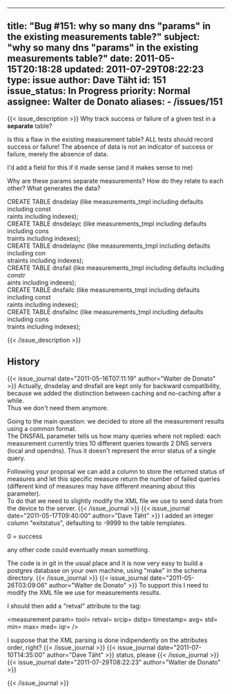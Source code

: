 
---
title: "Bug #151: why so many dns \"params\" in the existing measurements table?"
subject: "why so many dns \"params\" in the existing measurements table?"
date: 2011-05-15T20:18:28
updated: 2011-07-29T08:22:23
type: issue
author: Dave Täht
id: 151
issue_status: In Progress
priority: Normal
assignee: Walter de Donato
aliases:
    - /issues/151
---

{{< issue_description >}}
Why track success or failure of a given test in a **separate** table?

Is this a flaw in the existing measurement table? ALL tests should
record success or failure! The absence of data is not an indicator of
success or failure, merely the absence of data.

I'd add a field for this if it made sense (and it makes sense to me)

Why are these params separate measurements? How do they relate to each
other? What generates the data?

CREATE TABLE dnsdelay (like measurements\_tmpl including defaults
including const\
raints including indexes);\
CREATE TABLE dnsdelayc (like measurements\_tmpl including defaults
including cons\
traints including indexes);\
CREATE TABLE dnsdelaync (like measurements\_tmpl including defaults
including con\
straints including indexes);\
CREATE TABLE dnsfail (like measurements\_tmpl including defaults
including constr\
aints including indexes);\
CREATE TABLE dnsfailc (like measurements\_tmpl including defaults
including const\
raints including indexes);\
CREATE TABLE dnsfailnc (like measurements\_tmpl including defaults
including cons\
traints including indexes);


{{< /issue_description >}}

## History
{{< issue_journal date="2011-05-16T07:11:19" author="Walter de Donato" >}}
Actually, dnsdelay and dnsfail are kept only for backward
compatibility,\
because we added the distinction between caching and no-caching after a
while.\
Thus we don't need them anymore.

Going to the main question: we decided to store all the measurement
results using a common format.\
The DNSFAIL parameter tells us how many queries where not replied: each
measurement currently tries 10 different queries towards 2 DNS servers
(local and opendns). Thus it doesn't represent the error status of a
single query.

Following your proposal we can add a column to store the returned status
of measures and let this specific measure return the number of failed
queries (different kind of measures may have different meaning about
this parameter).\
To do that we need to slightly modify the XML file we use to send data
from the device to the server.
{{< /issue_journal >}}
{{< issue_journal date="2011-05-17T09:40:00" author="Dave Täht" >}}
I added an integer column "exitstatus", defaulting to -9999 to the table
templates.

0 = success

any other code could eventually mean something.

The code is in git in the usual place and it is now very easy to build a
postgres database on your own machine, using "make" in the schema
directory.
{{< /issue_journal >}}
{{< issue_journal date="2011-05-26T03:09:06" author="Walter de Donato" >}}
To support this I need to modify the XML file we use for measurements
results.

I should then add a "retval" attribute to the <measurement> tag:

<measurement param= tool= retval= srcip= dstip= timestamp= avg= std= min= max= med= iqr= />

I suppose that the XML parsing is done indipendently on the attributes
order, right?
{{< /issue_journal >}}
{{< issue_journal date="2011-07-10T14:35:00" author="Dave Täht" >}}
status, please
{{< /issue_journal >}}
{{< issue_journal date="2011-07-29T08:22:23" author="Walter de Donato" >}}

{{< /issue_journal >}}

